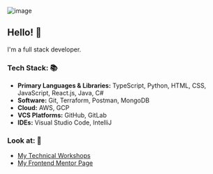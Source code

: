 ![image](https://github.com/cloudydaiyz/cloudydaiyz/assets/91110018/10a1fa34-3802-41f8-9dc2-41f7e4fadf8b)

## Hello! 👋 

I'm a full stack developer.

### Tech Stack: 📚
- **Primary Languages & Libraries:** TypeScript, Python, HTML, CSS, JavaScript, React.js, Java, C#
- **Software:** Git, Terraform, Postman, MongoDB
- **Cloud:** AWS, GCP
- **VCS Platforms:** GitHub, GitLab
- **IDEs:** Visual Studio Code, IntelliJ

### Look at: 👀
- [ My Technical Workshops ](/WORKSHOPS.md)
- [ My Frontend Mentor Page ](https://www.frontendmentor.io/profile/cloudydaiyz)
